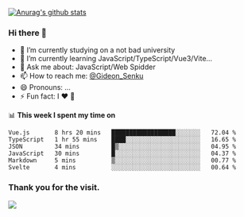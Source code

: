 [![Anurag's github stats](https://github-readme-stats.vercel.app/api?username=gideonsenku)](https://github.com/anuraghazra/github-readme-stats)
### Hi there 👋
- 🔭 I’m currently studying on a not bad university 
- 🌱 I’m currently learning JavaScript/TypeScript/Vue3/Vite...
- 💬 Ask me about: JavaScript/Web Spidder 
- 📫 How to reach me: [@Gideon_Senku](https://t.me/Gideon_Senku)
- 😄 Pronouns: ...
- ⚡ Fun fact: I ❤️ 🎵

📊 **This week I spent my time on**
<!--START_SECTION:waka-->

```text
Vue.js       8 hrs 20 mins   ██████████████████░░░░░░░   72.04 %
TypeScript   1 hr 55 mins    ████░░░░░░░░░░░░░░░░░░░░░   16.65 %
JSON         34 mins         █▒░░░░░░░░░░░░░░░░░░░░░░░   04.95 %
JavaScript   30 mins         █░░░░░░░░░░░░░░░░░░░░░░░░   04.37 %
Markdown     5 mins          ▒░░░░░░░░░░░░░░░░░░░░░░░░   00.77 %
Svelte       4 mins          ░░░░░░░░░░░░░░░░░░░░░░░░░   00.64 %
```

<!--END_SECTION:waka-->


### Thank you for the visit.
![](http://profile-counter.glitch.me/gideonsenku/count.svg)
<!--
**GideonSenku/GideonSenku** is a ✨ _special_ ✨ repository because its `README.md` (this file) appears on your GitHub profile.

Here are some ideas to get you started:

- 🔭 I’m currently working on ...
- 🌱 I’m currently learning ...
- 👯 I’m looking to collaborate on ...
- 🤔 I’m looking for help with ...
- 💬 Ask me about ...
- 📫 How to reach me: ...
- 😄 Pronouns: ...
- ⚡ Fun fact: ...
-->
